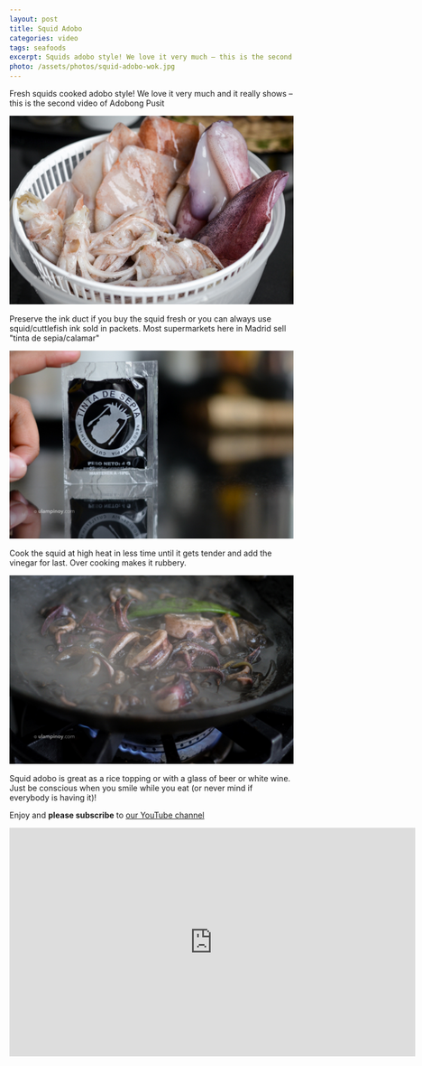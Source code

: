 ```yaml
---
layout: post
title: Squid Adobo
categories: video
tags: seafoods
excerpt: Squids adobo style! We love it very much – this is the second video!
photo: /assets/photos/squid-adobo-wok.jpg
---
```


Fresh squids cooked adobo style! We love it very much and it really shows – this is the second video of Adobong Pusit

![Draining cleansed fresh squids](/assets/photos/fresh-squids.jpg)

Preserve the ink duct if you buy the squid fresh or you can always use squid/cuttlefish ink sold in packets. Most supermarkets here in Madrid sell "tinta de sepia/calamar"

![Cuttlefish ink packet](/assets/photos/tinta-sepia-packet.jpg)

Cook the squid at high heat in less time until it gets tender and add the vinegar for last. Over cooking makes it rubbery.

![Cooking squid adobo](/assets/photos/squid-adobo-simmering.jpg)

Squid adobo is great as a rice topping or with a glass of beer or white wine. Just be conscious when you smile while you eat (or never mind if everybody is having it)! 

Enjoy and **please subscribe** to [our YouTube channel](https://www.youtube.com/user/ulampinoy)

<div class="photo">
<iframe width="720" height="405" src="https://www.youtube.com/embed/JXyMlmFa0w8?rel=0&amp;controls=0&amp;showinfo=0" frameborder="0" allowfullscreen></iframe>
</div>